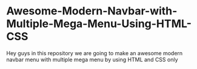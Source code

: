 # Awesome-Modern-Navbar-with-Multiple-Mega-Menu-Using-HTML-CSS
Hey guys in this repository we are going to make an awesome modern navbar menu with multiple mega menu by using HTML and CSS only
